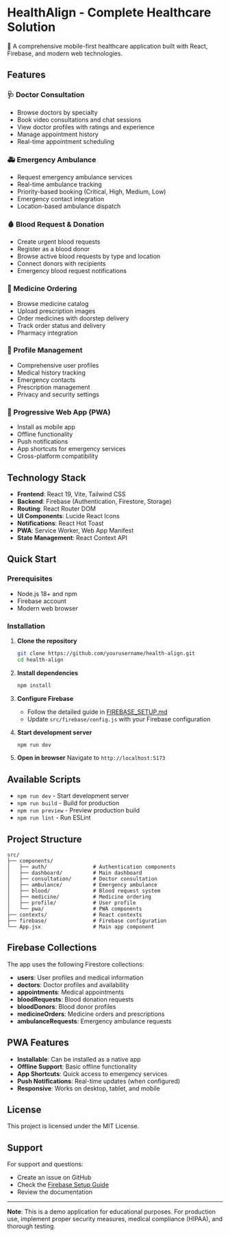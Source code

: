 # HealthAlign - Complete Healthcare Solution

🏥 A comprehensive mobile-first healthcare application built with React, Firebase, and modern web technologies.

## Features

### 🩺 Doctor Consultation
- Browse doctors by specialty
- Book video consultations and chat sessions
- View doctor profiles with ratings and experience
- Manage appointment history
- Real-time appointment scheduling

### 🚑 Emergency Ambulance
- Request emergency ambulance services
- Real-time ambulance tracking
- Priority-based booking (Critical, High, Medium, Low)
- Emergency contact integration
- Location-based ambulance dispatch

### 🩸 Blood Request & Donation
- Create urgent blood requests
- Register as a blood donor
- Browse active blood requests by type and location
- Connect donors with recipients
- Emergency blood request notifications

### 💊 Medicine Ordering
- Browse medicine catalog
- Upload prescription images
- Order medicines with doorstep delivery
- Track order status and delivery
- Pharmacy integration

### 👤 Profile Management
- Comprehensive user profiles
- Medical history tracking
- Emergency contacts
- Prescription management
- Privacy and security settings

### 📱 Progressive Web App (PWA)
- Install as mobile app
- Offline functionality
- Push notifications
- App shortcuts for emergency services
- Cross-platform compatibility

## Technology Stack

- **Frontend**: React 19, Vite, Tailwind CSS
- **Backend**: Firebase (Authentication, Firestore, Storage)
- **Routing**: React Router DOM
- **UI Components**: Lucide React Icons
- **Notifications**: React Hot Toast
- **PWA**: Service Worker, Web App Manifest
- **State Management**: React Context API

## Quick Start

### Prerequisites
- Node.js 18+ and npm
- Firebase account
- Modern web browser

### Installation

1. **Clone the repository**
   ```bash
   git clone https://github.com/yourusername/health-align.git
   cd health-align
   ```

2. **Install dependencies**
   ```bash
   npm install
   ```

3. **Configure Firebase**
   - Follow the detailed guide in [FIREBASE_SETUP.md](./FIREBASE_SETUP.md)
   - Update `src/firebase/config.js` with your Firebase configuration

4. **Start development server**
   ```bash
   npm run dev
   ```

5. **Open in browser**
   Navigate to `http://localhost:5173`

## Available Scripts

- `npm run dev` - Start development server
- `npm run build` - Build for production
- `npm run preview` - Preview production build
- `npm run lint` - Run ESLint

## Project Structure

```
src/
├── components/
│   ├── auth/               # Authentication components
│   ├── dashboard/          # Main dashboard
│   ├── consultation/       # Doctor consultation
│   ├── ambulance/          # Emergency ambulance
│   ├── blood/              # Blood request system
│   ├── medicine/           # Medicine ordering
│   ├── profile/            # User profile
│   └── pwa/                # PWA components
├── contexts/               # React contexts
├── firebase/               # Firebase configuration
└── App.jsx                 # Main app component
```

## Firebase Collections

The app uses the following Firestore collections:

- **users**: User profiles and medical information
- **doctors**: Doctor profiles and availability
- **appointments**: Medical appointments
- **bloodRequests**: Blood donation requests
- **bloodDonors**: Blood donor profiles
- **medicineOrders**: Medicine orders and prescriptions
- **ambulanceRequests**: Emergency ambulance requests

## PWA Features

- **Installable**: Can be installed as a native app
- **Offline Support**: Basic offline functionality
- **App Shortcuts**: Quick access to emergency services
- **Push Notifications**: Real-time updates (when configured)
- **Responsive**: Works on desktop, tablet, and mobile

## License

This project is licensed under the MIT License.

## Support

For support and questions:
- Create an issue on GitHub
- Check the [Firebase Setup Guide](./FIREBASE_SETUP.md)
- Review the documentation

---

**Note**: This is a demo application for educational purposes. For production use, implement proper security measures, medical compliance (HIPAA), and thorough testing.